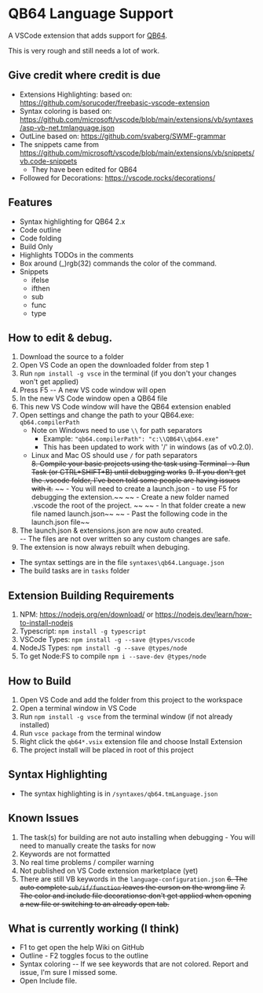 # QB64 Language Support

A VSCode extension that adds support for [QB64](https://qb64.com/).

This is very rough and still needs a lot of work.

## Give credit where credit is due
* Extensions Highlighting: based on: https://github.com/sorucoder/freebasic-vscode-extension
* Syntax coloring is based on: https://github.com/microsoft/vscode/blob/main/extensions/vb/syntaxes/asp-vb-net.tmlanguage.json
* OutLine based on: https://github.com/svaberg/SWMF-grammar
* The snippets came from https://github.com/microsoft/vscode/blob/main/extensions/vb/snippets/vb.code-snippets
   - They have been edited for QB64
* Followed for Decorations: https://vscode.rocks/decorations/
  
## Features
* Syntax highlighting for QB64 2.x
* Code outline
* Code folding
* Build Only
* Highlights TODOs in the comments
* Box around (_)rgb(32) commands the color of the command.
* Snippets
  - ifelse
  - ifthen
  - sub
  - func
  - type 

## How to edit & debug.
1. Download the source to a folder
2. Open VS Code an open the downloaded folder from step 1
3. Run `npm install -g vsce` in the terminal (if you don't your changes won't get applied)
4. Press F5 -- A new VS code window will open
5. In the new VS Code window open a QB64 file
6. This new VS Code window will have the QB64 extension enabled
7. Open settings and change the path to your QB64.exe: `qb64.compilerPath`
    - Note on Windows need to use `\\` for path separators
        - Example: ```"qb64.compilerPath": "c:\\QB64\\qb64.exe"```
        - This has been updated to work with '/' in windows (as of v0.2.0).
    - Linux and Mac OS should use `/` for path separators    
~~8. Compile your basic projects using the task using Terminal -> Run Task (or CTRL+SHIFT+B) until debugging works~~
~~9. If you don't get the .vscode folder, I've been told some people are having issues with it.~~
~~    - You will need to create a launch.json - to use F5 for debugging the extension.~~
~~    - Create a new folder named .vscode the root of the project. ~~
~~    - In that folder create a new file named launch.json~~
~~    - Past the following code in the launch.json file~~
9. The launch.json & extensions.json are now auto created.  
   -- The files are not over written so any custom changes are safe.
10. The extension is now always rebuilt when debuging.

* The syntax settings are in the file `syntaxes\qb64.Language.json`
* The build tasks are in `tasks` folder

## Extension Building Requirements
1. NPM: https://nodejs.org/en/download/ or https://nodejs.dev/learn/how-to-install-nodejs
2. Typescript: `npm install -g typescript`
3. VSCode Types: `npm install -g --save @types/vscode`
4. NodeJS Types: `npm install -g --save @types/node`
5. To get Node:FS to compile  `npm i --save-dev @types/node`

## How to Build
1. Open VS Code and add the folder from this project to the workspace
2. Open a terminal window in VS Code
3. Run `npm install -g vsce` from the terminal window (if not already installed)
4. Run `vsce package` from the terminal window
5. Right click the `qb64*.vsix` extension file and choose Install Extension
6. The project install will be placed in root of this project

## Syntax Highlighting  
* The syntax highlighting is in `/syntaxes/qb64.tmLanguage.json`

## Known Issues
1. The task(s) for building are not auto installing when debugging - You will need to manually create the tasks for now
2. Keywords are not formatted
3. No real time problems / compiler warning
4. Not published on VS Code extension marketplace (yet)
5. There are still VB keywords in the `language-configuration.json`
~~6. The auto complete `sub/if/function` leaves the curson on the wrong line~~
~~7. The color and include file decorationse don't get applied when opening a new file or switching to an already open tab.~~

## What is currently working (I think)
* F1 to get open the help Wiki on GitHub
* Outline - F2 toggles focus to the outline
* Syntax coloring -- If we see keywords that are not colored.  Report and issue, I'm sure I missed some.
* Open Include file.